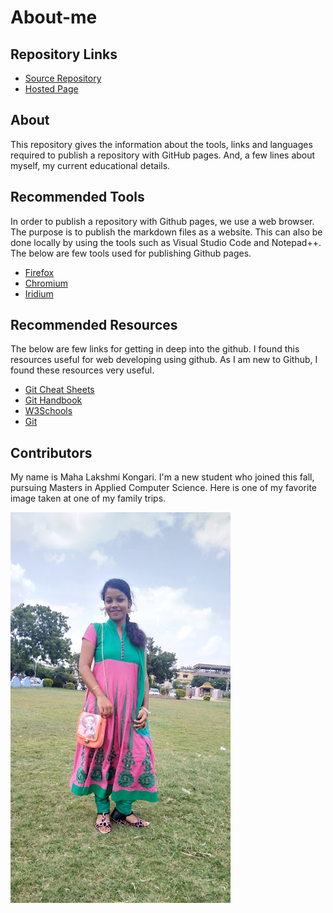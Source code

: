 # About-me

## Repository Links

- [Source Repository](https://github.com/MAHALAKSHMIKONGARI/about-me)
- [Hosted Page](https://mahalakshmikongari.github.io/about-me/)

## About

This repository gives the information about the tools, links and languages required to publish a repository with GitHub pages. And, a few lines about myself, my current educational details.

## Recommended Tools

In order to publish a repository with Github pages, we use a web browser. The purpose is to publish the markdown files as a website. This can also be done locally by using the tools such as Visual Studio Code and Notepad++. The below are few tools used for publishing Github pages.

- [Firefox](https://www.mozilla.org/en-US/firefox/)
- [Chromium](https://chromium.googlesource.com/)
- [Iridium](https://iridiumbrowser.de/)

## Recommended Resources

The below are few links for getting in deep into the github. I found this resources useful for web developing using github. As I am new to Github, I found these resources very useful. 

- [Git Cheat Sheets](https://github.github.com/training-kit/)
- [Git Handbook](https://guides.github.com/introduction/git-handbook/)
- [W3Schools](https://www.w3schools.com/)
- [Git](https://git-scm.com/)

## Contributors

My name is Maha Lakshmi Kongari. I'm a new student who joined this fall, pursuing Masters in Applied Computer Science. Here is one of my favorite image taken at one of my family trips.

![](https://raw.githubusercontent.com/MAHALAKSHMIKONGARI/about-me/master/IMG_20180830_133329.jpg)
